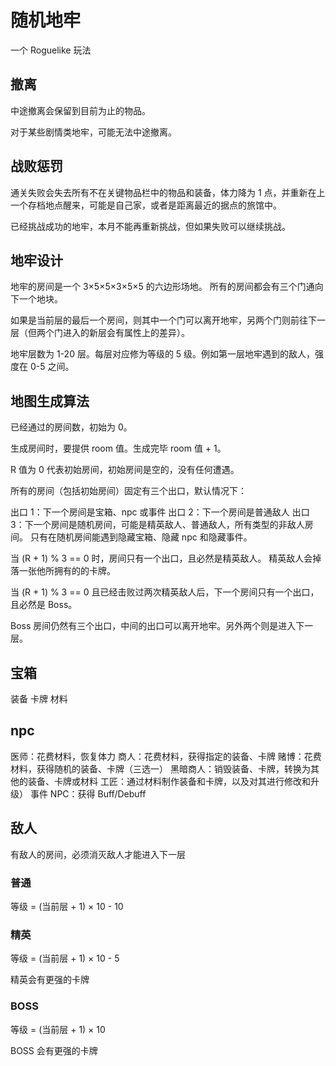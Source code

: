 # 随机地牢

一个 Roguelike 玩法

## 撤离

中途撤离会保留到目前为止的物品。

对于某些剧情类地牢，可能无法中途撤离。

## 战败惩罚

通关失败会失去所有不在关键物品栏中的物品和装备，体力降为 1 点，并重新在上一个存档地点醒来，可能是自己家，或者是距离最近的据点的旅馆中。

已经挑战成功的地牢，本月不能再重新挑战，但如果失败可以继续挑战。

## 地牢设计

地牢的房间是一个 3×5×5×3×5×5 的六边形场地。
所有的房间都会有三个门通向下一个地块。

如果是当前层的最后一个房间，则其中一个门可以离开地牢，另两个门则前往下一层（但两个门进入的新层会有属性上的差异）。

地牢层数为 1-20 层。每层对应修为等级的 5 级。例如第一层地牢遇到的敌人，强度在 0-5 之间。

## 地图生成算法

已经通过的房间数，初始为 0。

生成房间时，要提供 room 值。生成完毕 room 值 + 1。

R 值为 0 代表初始房间，初始房间是空的，没有任何遭遇。

所有的房间（包括初始房间）固定有三个出口，默认情况下：

出口 1：下一个房间是宝箱、npc 或事件
出口 2：下一个房间是普通敌人
出口 3：下一个房间是随机房间，可能是精英敌人、普通敌人，所有类型的非敌人房间。
只有在随机房间能遇到隐藏宝箱、隐藏 npc 和隐藏事件。

当 (R + 1) % 3 == 0 时，房间只有一个出口，且必然是精英敌人。
精英敌人会掉落一张他所拥有的的卡牌。

当 (R + 1) % 3 == 0 且已经击败过两次精英敌人后，下一个房间只有一个出口，且必然是 Boss。

Boss 房间仍然有三个出口，中间的出口可以离开地牢。另外两个则是进入下一层。

## 宝箱

装备
卡牌
材料

## npc

医师：花费材料，恢复体力
商人：花费材料，获得指定的装备、卡牌
赌博：花费材料，获得随机的装备、卡牌（三选一）
黑暗商人：销毁装备、卡牌，转换为其他的装备、卡牌或材料
工匠：通过材料制作装备和卡牌，以及对其进行修改和升级）
事件 NPC：获得 Buff/Debuff

## 敌人

有敌人的房间，必须消灭敌人才能进入下一层

### 普通

等级 = (当前层 + 1) × 10 - 10

### 精英

等级 = (当前层 + 1) × 10 - 5

精英会有更强的卡牌

### BOSS

等级 = (当前层 + 1) × 10

BOSS 会有更强的卡牌
